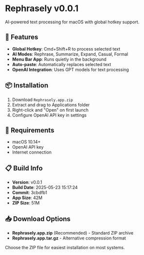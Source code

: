 # Rephrasely v0.0.1

AI-powered text processing for macOS with global hotkey support.

## 🎯 Features
- **Global Hotkey**: Cmd+Shift+R to process selected text
- **AI Modes**: Rephrase, Summarize, Expand, Casual, Formal
- **Menu Bar App**: Runs quietly in the background
- **Auto-paste**: Automatically replaces selected text
- **OpenAI Integration**: Uses GPT models for text processing

## 📦 Installation
1. Download `Rephrasely.app.zip`
2. Extract and drag to Applications folder
3. Right-click and "Open" on first launch
4. Configure OpenAI API key in settings

## 🔧 Requirements
- macOS 10.14+
- OpenAI API key
- Internet connection

## 📋 Build Info
- **Version**: v0.0.1
- **Build Date**: 2025-05-23 15:17:24
- **Commit**: 3cbdfb1
- **App Size**:  42M
- **ZIP Size**:  51M

## 📥 Download Options
- **Rephrasely.app.zip** (Recommended) - Standard ZIP archive
- **Rephrasely.app.tar.gz** - Alternative compression format

Choose the ZIP file for easiest installation on most systems.
